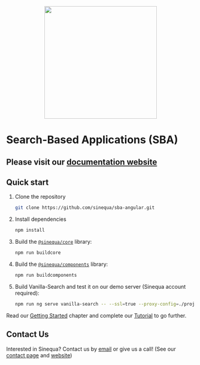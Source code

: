 
<img src="docs/assets/index/sinequa-logo-light-lg.png" width="300" style="margin: auto; display: block;">

# Search-Based Applications (SBA)

## Please visit our [documentation website](https://sinequa.github.io/sba-angular/)

## Quick start

1. Clone the repository

    ```bash
    git clone https://github.com/sinequa/sba-angular.git
    ```

2. Install dependencies

    ```bash
    npm install
    ```

3. Build the [`@sinequa/core`](https://sinequa.github.io/sba-angular/libraries/core) library:

    ```bash
    npm run buildcore
    ```

4. Build the [`@sinequa/components`](https://sinequa.github.io/sba-angular/libraries/components) library:

    ```bash
    npm run buildcomponents
    ```

5. Build Vanilla-Search and test it on our demo server (Sinequa account required):

    ```bash
    npm run ng serve vanilla-search -- --ssl=true --proxy-config=./projects/vanilla-search/src/proxy.conf.json
    ```

Read our [Getting Started](https://sinequa.github.io/sba-angular/gettingstarted/gettingstarted.html) chapter and complete our [Tutorial](https://sinequa.github.io/sba-angular/tutorial/tutorial.html) to go further.

## Contact Us

Interested in Sinequa? Contact us by [email](mailto:info@sinequa.com) or give us a call! (See our [contact page](https://go.sinequa.com/contact.html) and [website](https://www.sinequa.com))
